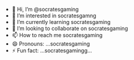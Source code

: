 - 👋 Hi, I’m @socratesgaming
- 👀 I’m interested in socratesgamng
- 🌱 I’m currently learning socratesgaming
- 💞️ I’m looking to collaborate on socratesgaming
- 📫 How to reach me socratesgaming
- 😄 Pronouns: ...socratesgaming
- ⚡ Fun fact: ...socratesgamingg...

<!---
socratesgaming/socratesgaming is a ✨ special ✨ repository because its `README.md` (this file) appears on your GitHub profile.
You can click the Preview link to take a look at your changes.
--
